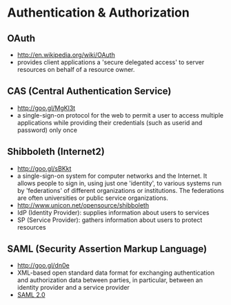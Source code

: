 # Authentication & Authorization

## OAuth

- http://en.wikipedia.org/wiki/OAuth
- provides client applications a 'secure delegated access' to server resources on behalf of a resource owner.

## CAS (Central Authentication Service)

- http://goo.gl/MgKl3t
- a single-sign-on protocol for the web to permit a user to access multiple applications while providing their credentials (such as userid and password) only once

## Shibboleth (Internet2)

- http://goo.gl/sBKkt
- a single-sign-on system for computer networks and the Internet. It allows people to sign in, using just one 'identity', to various systems run by 'federations' of different organizations or institutions. The federations are often universities or public service organizations.
- http://www.unicon.net/opensource/shibboleth
- IdP (Identity Provider): supplies information about users to services
- SP (Service Provider): gathers information about users to protect resources

## SAML (Security Assertion Markup Language)

- http://goo.gl/dn0e
- XML-based open standard data format for exchanging authentication and authorization data between parties, in particular, between an identity provider and a service provider
- [SAML 2.0](http://en.wikipedia.org/wiki/SAML_2.0)

